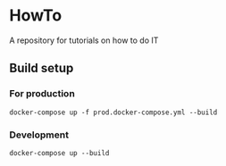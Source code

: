# HowTo

A repository for tutorials on how to do IT

## Build setup ##

### For production ###

`docker-compose up -f prod.docker-compose.yml --build`

### Development ###

`docker-compose up --build`